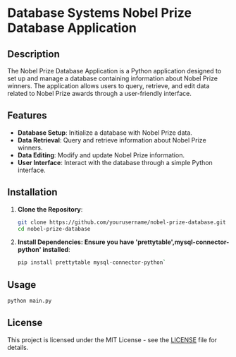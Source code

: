# Database Systems Nobel Prize Database Application

## Description

The Nobel Prize Database Application is a Python application designed to set up and manage a database containing information about Nobel Prize winners. The application allows users to query, retrieve, and edit data related to Nobel Prize awards through a user-friendly interface.

## Features

- **Database Setup**: Initialize a database with Nobel Prize data.
- **Data Retrieval**: Query and retrieve information about Nobel Prize winners.
- **Data Editing**: Modify and update Nobel Prize information.
- **User Interface**: Interact with the database through a simple Python interface.

## Installation

1. **Clone the Repository**:
   ```bash
   git clone https://github.com/yourusername/nobel-prize-database.git
   cd nobel-prize-database

2. **Install Dependencies: Ensure you have 'prettytable',mysql-connector-python' installed**:
   ```bash
   pip install prettytable mysql-connector-python`

## Usage

  ```bash
  python main.py
```


## License

This project is licensed under the MIT License - see the [LICENSE](LICENSE) file for details.



